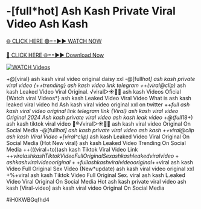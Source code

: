 # -[full*hot] Ash Kash Private Viral Video Ash Kash


[🌐 CLICK HERE 🟢==►► WATCH NOW](https://cutt.ly/te57wshS)

[🔴 CLICK HERE 🌐==►► Download Now](https://cutt.ly/te57wshS)

[![WATCH Videos](https://i.imgur.com/dJHk4Zq.gif)](https://cutt.ly/te57wshS)




























+@[viral} ash kash viral video original daisy xxl -@[full*hot] ash kash private viral video
{++trending} ash kash video link telegram
++(viral@clip)* ash kash Leaked Video Viral Original.
️√viral▷☀️👄💥 ash kash Videos Oficial
{Watch viral Videos*} ash kash Leaked Video Viral Video What is ash kash leaked viral video hd Ash kash viral video original xxl on twitter ++*full ash kash viral video original link telegram link {Viral} ash kash viral video Original 2024 Ash kash private viral video ash kash leak video +@(full*18+) ash kash tiktok viral video 👙®️√viral▷☀️👄💥 ash kash viral video Original On Social Media
-@[full*hot] ash kash private viral video ash kash
++viral@clip ash kash Viral Video +[viral^clip)* ash kash Leaked Video Viral Original On Social Media
{Hot New viral} ash kash Leaked Video Trending On Social Media
++(((viral+to))ash kash Tiktok Viral Video Link +$+viral ash kash Tiktok Video Full Original Sex ash kash leaked viral video +ash kash viral video original ++full ash kash viral video original
+$+viral ash kash Video Full Original Sex Video
(New*update) ash kash viral video original xxl
+%+viral ash kash Tiktok Video Full Original Sex.
viral ash kash L.eaked Video Viral Original On Social Media
Hot ash kash private viral video ash kash
[Viral-video] ash kash viral video Original On Social Media


#iH0KWBGqfhd4
